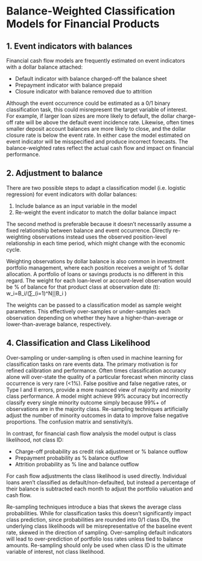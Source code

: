 # **Balance-Weighted Classification Models for Financial Products**

## 1.	Event indicators with balances

Financial cash flow models are frequently estimated on event indicators with a dollar balance attached:

*	Default indicator with balance charged-off the balance sheet
*	Prepayment indicator with balance prepaid
* Closure indicator with balance removed due to attrition 

Although the event occurrence could be estimated as a 0/1 binary classification task, this could misrepresent the target variable of interest. For example, if larger loan sizes are more likely to default, the dollar charge-off rate will be above the default event incidence rate. Likewise, often times smaller deposit account balances are more likely to close, and the dollar closure rate is below the event rate. In either case the model estimated on event indicator will be misspecified and produce incorrect forecasts. The balance-weighted rates reflect the actual cash flow and impact on financial performance.


## 2. Adjustment to balance
There are two possible steps to adapt a classification model (i.e. logistic regression) for event indicators with dollar balances:

1. Include balance as an input variable in the model
2. Re-weight the event indicator to match the dollar balance impact

The second method is preferable because it doesn’t necessarily assume a fixed relationship between balance and event occurrence. Directly re-weighting observations instead uses the observed position-level relationship in each time period, which might change with the economic cycle. 

Weighting observations by dollar balance is also common in investment portfolio management, where each position receives a weight of % dollar allocation. A portfolio of loans or savings products is no different in this regard. The weight for each loan-level or account-level observation would be % of balance for that product class at observation date (t):
w_i=B_i/(∑_(i=1)^N▒B_i )

The weights can be passed to a classification model as sample weight parameters. This effectively over-samples or under-samples each observation depending on whether they have a higher-than-average or lower-than-average balance, respectively.

## 4.	Classification and Class Likelihood

Over-sampling or under-sampling is often used in machine learning for classification tasks on rare events data. The primary motivation is for refined calibration and performance. Often times classification accuracy alone will over-state the quality of a particular forecast when minority class occurrence is very rare (<1%). False positive and false negative rates, or Type I and II errors, provide a more nuanced view of majority and minority class performance. A model might achieve 99% accuracy but incorrectly classify every single minority outcome simply because 99%+ of observations are in the majority class. Re-sampling techniques artificially adjust the number of minority outcomes in data to improve false negative proportions. The confusion matrix and senstivity/s.

In contrast, for financial cash flow analysis the model output is class likelihood, not class ID:
* Charge-off probability as credit risk adjustment or % balance outflow
* Prepayment probability as % balance outflow
* Attrition probability as % line and balance outflow 

For cash flow adjustments the class likelihood is used directly. Individual loans aren’t classified as default/non-defaulted, but instead a percentage of their balance is subtracted each month to adjust the portfolio valuation and cash flow. 

Re-sampling techniques introduce a bias that skews the average class probabilities. While for classification tasks this doesn’t significantly impact class prediction, since probabilities are rounded into 0/1 class IDs, the underlying class likelihoods will be misrepresentative of the baseline event rate, skewed in the direction of sampling. Over-sampling default indicators will lead to over-prediction of portfolio loss rates unless tied to balance amounts. Re-sampling should only be used when class ID is the ultimate variable of interest, not class likelihood.
